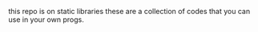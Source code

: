 this repo is on static libraries
these are a collection of codes that you can use in your own progs.

